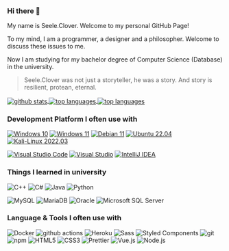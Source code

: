 ### Hi there 👋

My name is Seele.Clover. Welcome to my personal GitHub Page!

To my mind, I am a programmer, a designer and a philosopher. Welcome to discuss these issues to me.

Now I am studying for my bachelor degree of Computer Science (Database) in the university.

> Seele.Clover was not just a storyteller, he was a story. And story is resilient, protean, eternal.


<a href="https://github.com/seeleclover">
  <img align="center" alt="github stats" src="https://github-readme-stats.vercel.app/api?username=seeleclover&include_all_commits=true&count_private=true&show_icons=true&line_height=27&bg_color=30,9796f0,fbc7d4&title_color=fff&text_color=fff&icon_color=fff" />
</a>
<a href="https://github.com/seeleclover">
  <img align="center" alt="top languages" src="https://github-readme-stats.vercel.app/api/top-langs/?username=seeleclover" />
</a>

<a href="https://github.com/seeleclover">
  <img align="center" alt="top languages" src="https://streak-stats.demolab.com/?user=seeleclover&theme=tokyonight-duo&locale=zh_Hans" />
</a>


### Development Platform I often use with

[![Windows 10](https://img.shields.io/badge/Windows-10-0078d6?style=flat-square&logo=windows&logoColor=fff)](https://www.microsoft.com/windows/get-windows-10/)
[![Windows 11](https://img.shields.io/badge/Windows-11-0078d4?style=flat-square&logo=windows11&logoColor=fff)](https://www.microsoft.com/windows/get-windows-11/)
[![Debian 11](https://img.shields.io/badge/Debian-11-a81d33?style=flat-square&logo=debian&logoColor=fff)](https://www.debian.org/)
[![Ubuntu 22.04](https://img.shields.io/badge/Ubuntu-22.04-e95420?style=flat-square&logo=ubuntu&logoColor=fff)](https://ubuntu.com/)
[![Kali-Linux 2022.03](https://img.shields.io/badge/Kali%20Linux-2022.03-557c94?style=flat-square&logo=kali-linux&logoColor=fff)](https://www.kali.org/)

[![Visual Studio Code](https://img.shields.io/badge/Visual%20Studio%20Code-007acc?style=flat-square&logo=visual-studio-code&logoColor=fff)](https://code.visualstudio.com/)
[![Visual Studio](https://img.shields.io/badge/Visual%20Studio-5c2d91?style=flat-square&logo=visual-studio&logoColor=fff)](https://visualstudio.microsoft.com/)
[![IntelliJ IDEA](https://img.shields.io/badge/IntelliJ%20IDEA-167dff?style=flat-square&logo=intellij-idea&logoColor=fff)](https://www.jetbrains.com/idea/)


### Things I learned in university

<p>
  <img alt="C++" src="https://img.shields.io/badge/-C++-00599C?style=flat-square&logo=cplusplus&logoColor=fff" />
  <img alt="C#" src="https://img.shields.io/badge/-C%23-239120?style=flat-square&logo=csharp&logoColor=fff" />
  <img alt="Java" src="https://img.shields.io/badge/-Java-5583A2?style=flat-square&logo=openjdk&logoColor=fff" />
  <img alt="Python" src="https://img.shields.io/badge/-Python-3776AB?style=flat-square&logo=python&logoColor=fff" />
</p>
<p>
  <img alt="MySQL" src="https://img.shields.io/badge/-MySQL-4479A1?style=flat-square&logo=mysql&logoColor=fff" />
  <img alt="MariaDB" src="https://img.shields.io/badge/-MariaDB-003545?style=flat-square&logo=mariadb&logoColor=fff" />
  <img alt="Oracle" src="https://img.shields.io/badge/-Oracle-F80000?style=flat-square&logo=oracle&logoColor=fff" />
  <img alt="Microsoft SQL Server" src="https://img.shields.io/badge/-SQL%20Server-CC2927?style=flat-square&logo=microsoft-sql-server&logoColor=fff" />
</p>


### Language & Tools I often use with

<p>
  <img alt="Docker" src="https://img.shields.io/badge/-Docker-46a2f1?style=flat-square&logo=docker&logoColor=white" />
  <img alt="github actions" src="https://img.shields.io/badge/-Github_Actions-2088FF?style=flat-square&logo=github-actions&logoColor=white" />
  <img alt="Heroku" src="https://img.shields.io/badge/-Heroku-430098?style=flat-square&logo=heroku&logoColor=white" />
  <img alt="Sass" src="https://img.shields.io/badge/-Sass-CC6699?style=flat-square&logo=sass&logoColor=white" />
  <img alt="Styled Components" src="https://img.shields.io/badge/-Styled_Components-db7092?style=flat-square&logo=styled-components&logoColor=white" />
  <img alt="git" src="https://img.shields.io/badge/-Git-F05032?style=flat-square&logo=git&logoColor=white" />
  <img alt="npm" src="https://img.shields.io/badge/-NPM-CB3837?style=flat-square&logo=npm&logoColor=white" />
  <img alt="HTML5" src="https://img.shields.io/badge/-HTML5-E34F26?style=flat-square&logo=html5&logoColor=white" />
  <img alt="CSS3" src="https://img.shields.io/badge/-CSS3-1572B6?style=flat-square&logo=css3&logoColor=fff" />
  <img alt="Prettier" src="https://img.shields.io/badge/-Prettier-F7B93E?style=flat-square&logo=prettier&logoColor=white" />
  <img alt="Vue.js" src="https://img.shields.io/badge/-Vue.js-4fc08d?style=flat-square&logo=vue.js&logoColor=fff" />
  <img alt="Node.js" src="https://img.shields.io/badge/-Node.js-43853d?style=flat-square&logo=Node.js&logoColor=white" />
</p>

<!--
**seeleclover/seeleclover** is a ✨ _special_ ✨ repository because its `README.md` (this file) appears on your GitHub profile.

Here are some ideas to get you started:

- 🔭 I’m currently working on ...
- 🌱 I’m currently learning ...
- 👯 I’m looking to collaborate on ...
- 🤔 I’m looking for help with ...
- 💬 Ask me about ...
- 📫 How to reach me: ...
- 😄 Pronouns: ...
- ⚡ Fun fact: ...
-->
